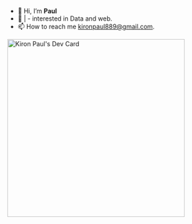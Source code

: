 - 👋 Hi, I’m **Paul**
- 👀 | - interested in Data and web.
- 📫 How to reach me kironpaul889@gmail.com.

<a href="https://app.daily.dev/P_a_u_l"><img src="https://api.daily.dev/devcards/fe06edc3d1b74f278cdc71bf430d0b06.png?r=r8x" width="400" alt="Kiron Paul's Dev Card"/></a>
<!---
paul-coder-22/paul-coder-22 is a ✨ special ✨ repository because its `README.md` (this file) appears on your GitHub profile.
You can click the Preview link to take a look at your changes.
--->
